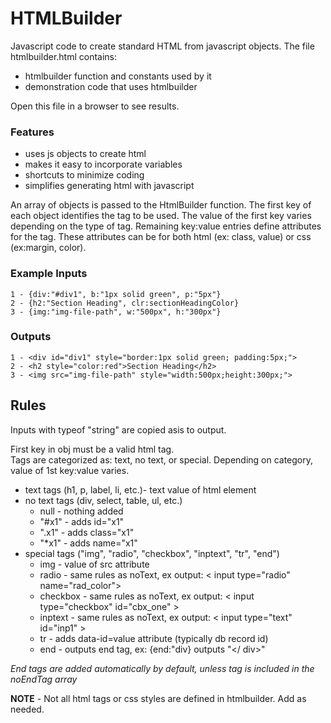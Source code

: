 # HTMLBuilder 

Javascript code to create standard HTML from javascript objects.
The file htmlbuilder.html contains:
* htmlbuilder function and constants used by it
* demonstration code that uses htmlbuilder  

Open this file in a browser to see results.  

### Features  
* uses js objects to create html
* makes it easy to incorporate variables
* shortcuts to minimize coding
* simplifies generating html with javascript  

An array of objects is passed to the HtmlBuilder function. The first key of each object identifies the tag to be used. The value of the first key varies depending on the type of tag. Remaining key:value entries define attributes for the tag. These attributes can be for both html (ex: class, value) or css (ex:margin, color).    
### Example Inputs 
```
1 - {div:"#div1", b:"1px solid green", p:"5px"}
2 - {h2:"Section Heading", clr:sectionHeadingColor}
3 - {img:"img-file-path", w:"500px", h:"300px"}

``` 
### Outputs  
```
1 - <div id="div1" style="border:1px solid green; padding:5px;">
2 - <h2 style="color:red">Section Heading</h2>
3 - <img src="img-file-path" style="width:500px;height:300px;">
```

## Rules

Inputs with typeof "string" are copied asis to output.  

First key in obj must be a valid html tag.  
Tags are categorized as: text, no text, or special.
Depending on category, value of 1st key:value varies.
* text tags (h1, p, label, li, etc.)- text value of html element
* no text tags (div, select, table, ul, etc.)
    * null - nothing added
    * "#x1" - adds id="x1"
    * ".x1" - adds class="x1"
    * "*x1" - adds name="x1"
* special tags ("img", "radio", "checkbox", "inptext", "tr", "end")
    * img - value of src attribute
    * radio - same rules as noText, ex output: < input type="radio" name="rad_color"> 
    * checkbox - same rules as noText, ex output: < input type="checkbox" id="cbx_one" >
    * inptext - same rules as noText, ex output: < input type="text" id="inp1" >
    * tr - adds data-id=value attribute (typically db record id)
    * end - outputs end tag, ex: {end:"div} outputs "</ div>"

*End tags are added automatically by default, unless tag is included in the noEndTag array*

**NOTE** - Not all html tags or css styles are defined in htmlbuilder. Add as needed.
